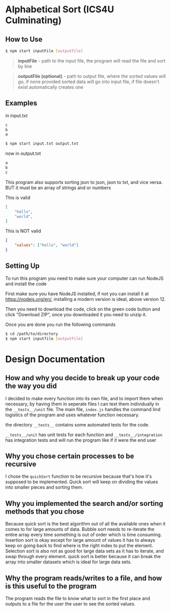 # Alphabetical Sort (ICS4U Culminating)
## How to Use

```bash
$ npm start inputFile [outputFile]
```

>**inputFile** - path to the input file, the program will read the file and sort by line

>**outputFile (optional)** - path to output file, where the sorted values will go, if none provided sorted data will go into input file, if file doesn't exist automatically creates one

## Examples
in input.txt
```txt
c
b
a
```

```bash
$ npm start input.txt output.txt
```

now in output.txt
```txt
a
b
c
```

This program also supports sorting json to json, json to txt, and vice versa. BUT it must be an array of strings and or numbers

This is valid
```json
[
    "hello",
    "world",
]
```
This is NOT valid
```json
{
    "values": ["hello", "world"]
}
```

## Setting Up

To run this program you need to make sure your computer can run NodeJS and install the code

First make sure you have NodeJS installed, if not you can install it at https://nodejs.org/en/, installing a modern version is ideal, above version 12.

Then you need to download the code, click on the green code button and click "Download ZIP", once you downloaded it you need to unzip it.

Once you are done you run the following commands

```bash
$ cd /path/to/directory
$ npm start inputfile [outputFile]
```

# Design Documentation

## How and why you decide to break up your code the way you did

I decided to make every function into its own file, and to import them when necessary, by having them in seperate files I can test them individually in the `__tests__/unit` file. The main file, `index.js` handles the command lind logistics of the program and uses whatever function necessary.

the directory `__tests__` contains some automated tests for the code.

`__tests__/unit` has unit tests for each function and `__tests__/integration` has integration tests and will run the program like if it were the end user

## Why you chose certain processes to be recursive

I chose the `quickSort` function to be recursive because that's how it's supposed to be implemented. Quick sort will keep on dividing the values into smaller pieces and sorting them.

## Why you implemented the search and/or sorting methods that you chose

Because quick sort is the best algorithm out of all the available ones when it comes to for large amounts of data.
Bubble sort needs to re-iterate the entire array every time something is out of order which is time consuming.
Insertion sort is okay except for large amount of values it has to always keep on going back to find where is the right index to put the element.
Selection sort is also not as good for large data sets as it has to iterate, and swap through every element. 
quick sort is better because it can break the array into smaller datasets which is ideal for large data sets.

## Why the program reads/writes to a file, and how is this useful to the program

The program reads the file to know what to sort in the first place and outputs to a file for the user the user to see the sorted values.

